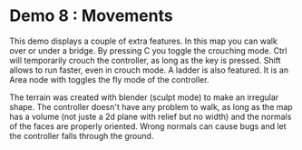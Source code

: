 # Demo 8 : Movements

This demo displays a couple of extra features. In this map you can walk over or under a bridge. By pressing C you toggle the crouching mode. Ctrl will temporarily crouch the controller, as long as the key is pressed.
Shift allows to run faster, even in crouch mode.
A ladder is also featured. It is an Area node with toggles the fly mode of the controller. 

The terrain was created with blender (sculpt mode) to make an irregular shape. The controller doesn't have any problem to walk, as long as the map has a volume (not juste a 2d plane with relief but no width) and the normals of the faces are properly oriented. Wrong normals can cause bugs and let the controller falls through the ground.

